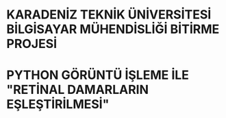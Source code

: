 # KARADENİZ TEKNİK ÜNİVERSİTESİ BİLGİSAYAR MÜHENDİSLİĞİ BİTİRME PROJESİ
# PYTHON GÖRÜNTÜ İŞLEME İLE "RETİNAL DAMARLARIN EŞLEŞTİRİLMESİ" 
